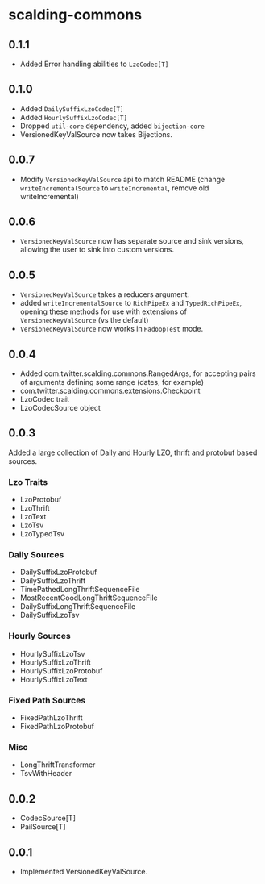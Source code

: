 # scalding-commons #

## 0.1.1

* Added Error handling abilities to `LzoCodec[T]`

## 0.1.0

* Added `DailySuffixLzoCodec[T]`
* Added `HourlySuffixLzoCodec[T]`
* Dropped `util-core` dependency, added `bijection-core`
* VersionedKeyValSource now takes Bijections.

## 0.0.7

* Modify `VersionedKeyValSource` api to match README (change `writeIncrementalSource` to `writeIncremental`, remove old writeIncremental)

## 0.0.6

* `VersionedKeyValSource` now has separate source and sink versions, allowing the user to sink into custom versions.

## 0.0.5

* `VersionedKeyValSource` takes a reducers argument.
* added `writeIncrementalSource` to `RichPipeEx` and `TypedRichPipeEx`, opening these methods for use with extensions of `VersionedKeyValSource` (vs the default)
* `VersionedKeyValSource` now works in `HadoopTest` mode.

## 0.0.4

* Added com.twitter.scalding.commons.RangedArgs, for accepting pairs of arguments defining some range (dates, for example)
* com.twitter.scalding.commons.extensions.Checkpoint
* LzoCodec trait
* LzoCodecSource object

## 0.0.3

Added a large collection of Daily and Hourly LZO, thrift and protobuf based sources.

### Lzo Traits

* LzoProtobuf
* LzoThrift
* LzoText
* LzoTsv
* LzoTypedTsv

### Daily Sources

* DailySuffixLzoProtobuf
* DailySuffixLzoThrift
* TimePathedLongThriftSequenceFile
* MostRecentGoodLongThriftSequenceFile
* DailySuffixLongThriftSequenceFile
* DailySuffixLzoTsv

### Hourly Sources

* HourlySuffixLzoTsv
* HourlySuffixLzoThrift
* HourlySuffixLzoProtobuf
* HourlySuffixLzoText

### Fixed Path Sources

* FixedPathLzoThrift
* FixedPathLzoProtobuf

### Misc

* LongThriftTransformer
* TsvWithHeader

## 0.0.2

* CodecSource[T]
* PailSource[T]

## 0.0.1

* Implemented VersionedKeyValSource.
